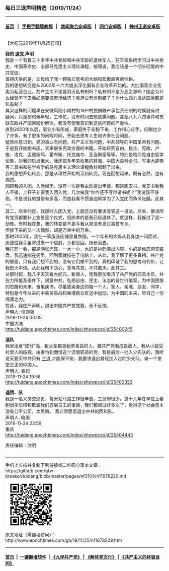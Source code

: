 ### 每日三退声明精选（2019/11/24）
------------------------

#### [首页](https://github.com/gfw-breaker/banned-news1/blob/master/README.md) &nbsp;&nbsp;|&nbsp;&nbsp; [手把手翻墙教程](https://github.com/gfw-breaker/guides/wiki) &nbsp;&nbsp;|&nbsp;&nbsp; [禁闻聚合安卓版](https://github.com/gfw-breaker/bn-android) &nbsp;&nbsp;|&nbsp;&nbsp; [网门安卓版](https://github.com/oGate2/oGate) &nbsp;&nbsp;|&nbsp;&nbsp; [神州正道安卓版](https://github.com/SzzdOgate/update) 



<div class="column" id="artbody" itemprop="articleBody">
 <!-- article content begin -->
 <p>
  【大纪元2019年11月25日讯】
 </p>
 <p>
  <strong>
   我的
   <a href="http://www.epochtimes.com/gb/tag/%E9%80%80%E5%85%9A.html">
    退党
   </a>
   声明
  </strong>
  <br/>
  我是一个有着三十多年中共党龄和中共军龄的退休军人，在军校系统学习过中共党史、中国革命史、全部马克思主义理论课程，按理说，我应该是一个彻头彻尾的中共党徒。
  <br/>
  值得庆幸的是，父母给了我一颗独立思考的大脑和孤傲直爽的性格。
  <br/>
  我的思想转变是从2002年十六大提出深化国有企业改革开始的。大批国营企业变卖为私营企业。共产主义不是要消灭私有制吗？私有制不是万恶之源吗？国企为什么经营不下去而必须要搞市场经济？难道公有体制错了？为什么西方发达国家都是私有制？
  <br/>
  其实这样的问题早在安徽凤阳小岗村的18户村民搞联产承包责任制的时候就有过疑问，只是那时候年轻，工作忙，没有时间去想这类问题。甚至八九六四事件和苏联东欧共产国家纷纷解体，都没有使我意识到这些问题的严重性。
  <br/>
  直到2000年以后，事业小有所成，家庭终于安稳下来，工作得心应手，应酬也少了许多，有了更多的闲暇时间，开始去思考人生和许多社会问题。
  <br/>
  猛然间意识到，党的事业有问题，共产主义有问题，中共领导的中国革命有问题。
  <br/>
  于是我开始跑书店，买来很多宪政方面的书籍，开始研究自由、民主、宪政，卢梭、洛克、孟德斯鸠、霍布斯、托克维尔、亚当斯密等等，特别是哈耶克自由哲学论集，对我的启发很大。我还把多年来收集的辞海、中国大百科全书、军事大辞典等工具书和在学校学的马克思主义理论课程教材都翻了出来。
  <br/>
  我的思想开始转变。那是从理性开始的深刻转变。现在回想起来，既有必然，也有偶然。
  <br/>
  回顾我的入团、入党经历，没有一次是我主动提出申请，都是团支书、党支书看我人不错，上杆子非要我入团入党，几次催我“你咋还不写申请书呢？”我说我不够格。不是说我的觉悟有多高，而是我看不惯身边同学为了入党团而争风吃醋。此其一。
  <br/>
  其二，庆幸的是，我那时入团入党，上面还没有要求宣誓这一说法。后来，要求所有党员都要补上宣誓这个仪式，但庆幸的是我已经退休了。就这样，我躲过了这一劫难。有时我在想，我的转变是不是与我从来没有发过毒誓有关。
  <br/>
  但接下来的又一次偶然，却是万幸中的万幸。
  <br/>
  那时2005年，我在一家服装店铺里看衣服，一个年长的大妈从我身边一闪而过，迅速往我手里塞过来一个信封，头都没回，扬长而去。
  <br/>
  我打开一看，那是两张光碟，一大一小，大的是神韵演出内容，小的是动态网安装盘。我迅速揣在兜里，回到家就按在了电脑上。从此，我了解了更多真相。共产党的邪恶，只有我们想不到的，没有它们做不到的。真相印证了我的思考和判断，让我怒火中烧。从此我暗下决心，誓与共党，不共戴天。此其三。
  <br/>
  从那时起，我几乎天天看大纪元、新唐人，使我更加看清了共产党的邪恶本质，并在力所能及条件下，揭露中共，弘扬自由、民主、法治的普世价值观，为中国民族的觉醒和未来，奋笔疾书，尽量感染身边的每一个人，家人、亲戚、朋友、同学，特别是今年以来的中美贸易战和香港民众反送中运动，为中国的未来，尽自己一份绵薄之力。
  <br/>
  在此，我庄严声明，退出中国共产党党籍，永不反悔。
  <br/>
  声明人: 信则强
  <br/>
  2019-11-24 00:05
  <br/>
  中国大陆
  <br/>
  <a href="http://tuidang.epochtimes.com/index/showpost/id/25400245">
   http://tuidang.epochtimes.com/index/showpost/id/25400245
  </a>
 </p>
 <p>
  <strong>
   退队
  </strong>
  <br/>
  我家出身“成分”高，祖父辈都是勤劳善良的人，被共产党看成是敌人，我从小就受村里人的歧视，由害怕到憎恨这个流氓邪恶的党，我是最后一批入少先队的，我听说天要灭中共只有
  <a href="http://www.epochtimes.com/gb/tag/%E4%B8%89%E9%80%80.html">
   三退
  </a>
  才能保平安，我要求退出曾经加入过的少先队，做一个堂堂正正的中国人。
  <br/>
  声明人: 春起
  <br/>
  2019-11-24 19:58
  <br/>
  <a href="http://tuidang.epochtimes.com/index/showpost/id/25403353">
   http://tuidang.epochtimes.com/index/showpost/id/25403353
  </a>
 </p>
 <p>
  <strong>
   退团、队
  </strong>
  <br/>
  我是一名义务交通员，每天站马路工作很辛苦，工资却很少。这十几年在单位上看到很多压榨和欺骗我们底层员工的事情，我们都闹过好多次了，觉得这个社会基本没有公平公正，太黑暗。 我非常愿意退出中共的团和队。
  <br/>
  声明人: 晓雨
  <br/>
  2019-11-24 23:59
  <br/>
  重庆
  <br/>
  <a href="http://tuidang.epochtimes.com/index/showpost/id/25404443">
   http://tuidang.epochtimes.com/index/showpost/id/25404443
  </a>
 </p>
 <p>
  责任编辑：欣明
 </p>
 <!-- article content end -->
 <div id="below_article_ad">
  <div id="below_article_ad_inner">
  </div>
 </div>
</div>

<hr/>
手机上长按并复制下列链接或二维码分享本文章：<br/>
https://github.com/gfw-breaker/tuidang/blob/master/pages/nf3104/n11678229.md <br/>
<a href='https://github.com/gfw-breaker/tuidang/blob/master/pages/nf3104/n11678229.md'><img src='https://github.com/gfw-breaker/tuidang/blob/master/pages/nf3104/n11678229.md.png'/></a> <br/>
原文地址（需翻墙访问）：http://www.epochtimes.com/gb/19/11/25/n11678229.htm


------------------------
#### [首页](https://github.com/gfw-breaker/banned-news/blob/master/README.md) &nbsp;|&nbsp; [一键翻墙软件](https://github.com/gfw-breaker/nogfw/blob/master/README.md) &nbsp;| [《九评共产党》](https://github.com/gfw-breaker/9ping.md/blob/master/README.md#九评之一评共产党是什么) | [《解体党文化》](https://github.com/gfw-breaker/jtdwh.md/blob/master/README.md) | [《共产主义的终极目的》](https://github.com/gfw-breaker/gczydzjmd.md/blob/master/README.md)


<img src='http://gfw-breaker.win/tuidang/pages/nf3104/n11678229.md' width='0px' height='0px'/>